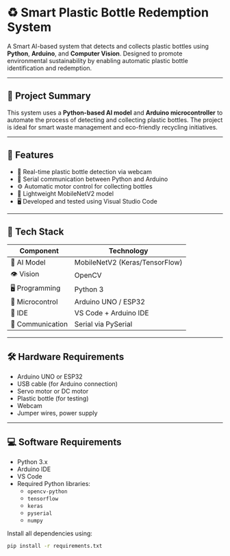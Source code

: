 # ♻️ Smart Plastic Bottle Redemption System

A Smart AI-based system that detects and collects plastic bottles using **Python**, **Arduino**, and **Computer Vision**. Designed to promote environmental sustainability by enabling automatic plastic bottle identification and redemption.

---

## 📌 Project Summary

This system uses a **Python-based AI model** and **Arduino microcontroller** to automate the process of detecting and collecting plastic bottles. The project is ideal for smart waste management and eco-friendly recycling initiatives.

---

## 🚀 Features

- 🎯 Real-time plastic bottle detection via webcam
- 🔌 Serial communication between Python and Arduino
- ⚙️ Automatic motor control for collecting bottles
- 🧠 Lightweight MobileNetV2 model
- 🖥 Developed and tested using Visual Studio Code

---

## 🧰 Tech Stack

| Component       | Technology               |
|----------------|---------------------------|
| 🧠 AI Model     | MobileNetV2 (Keras/TensorFlow) |
| 👁️ Vision       | OpenCV                    |
| 🖥 Programming  | Python 3                  |
| 🔌 Microcontrol | Arduino UNO / ESP32       |
| 🔧 IDE          | VS Code + Arduino IDE     |
| 🔁 Communication| Serial via PySerial       |

---

## 🛠 Hardware Requirements

- Arduino UNO or ESP32
- USB cable (for Arduino connection)
- Servo motor or DC motor
- Plastic bottle (for testing)
- Webcam
- Jumper wires, power supply

---

## 💻 Software Requirements

- Python 3.x
- Arduino IDE
- VS Code
- Required Python libraries:
  - `opencv-python`
  - `tensorflow`
  - `keras`
  - `pyserial`
  - `numpy`

Install all dependencies using:

```bash
pip install -r requirements.txt




